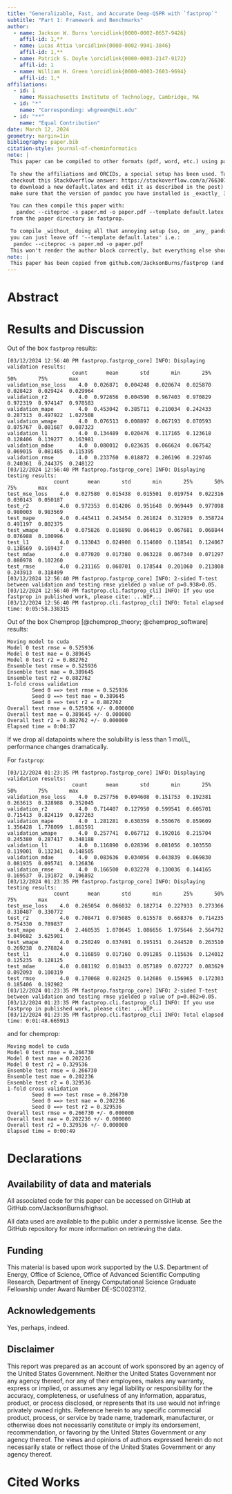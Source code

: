 ```yaml
---
title: "Generalizable, Fast, and Accurate Deep-QSPR with `fastprop`"
subtitle: "Part 1: Framework and Benchmarks"
author: 
  - name: Jackson W. Burns \orcidlink{0000-0002-0657-9426}
    affil-id: 1,**
  - name: Lucas Attia \orcidlink{0000-0002-9941-3846}
    affil-id: 1,**
  - name: Patrick S. Doyle \orcidlink{0000-0003-2147-9172}
    affil-id: 1
  - name: William H. Green \orcidlink{0000-0003-2603-9694}
    affil-id: 1,*
affiliations:
  - id: 1
    name: Massachusetts Institute of Technology, Cambridge, MA
  - id: "*"
    name: "Corresponding: whgreen@mit.edu"
  - id: "**"
    name: "Equal Contribution"
date: March 12, 2024
geometry: margin=1in
bibliography: paper.bib
citation-style: journal-of-cheminformatics
note: |
 This paper can be compiled to other formats (pdf, word, etc.) using pandoc.

 To show the affiliations and ORCIDs, a special setup has been used. To recreate it locally,
 checkout this StackOverflow answer: https://stackoverflow.com/a/76630771 (this will require you
 to download a new default.latex and edit it as described in the post) _or_
 make sure that the version of pandoc you have installed is _exactly_ 3.1.6

 You can then compile this paper with:
   pandoc --citeproc -s paper.md -o paper.pdf --template default.latex
 from the paper directory in fastprop.

 To compile _without_ doing all that annoying setup (so, on _any_ pandoc version),
 you can just leave off '--template default.latex' i.e.:
  pandoc --citeproc -s paper.md -o paper.pdf
 This won't render the author block correctly, but everything else should work fine.
note: |
 This paper has been copied from github.com/JacksonBurns/fastprop (and modified).
---
```


# Abstract

# Results and Discussion

Out of the box `fastprop` results:
```
[03/12/2024 12:56:40 PM fastprop.fastprop_core] INFO: Displaying validation results:
                     count      mean       std       min       25%       50%       75%       max
validation_mse_loss    4.0  0.026871  0.004248  0.020674  0.025870  0.028423  0.029424  0.029964
validation_r2          4.0  0.972656  0.004590  0.967403  0.970829  0.972319  0.974147  0.978583
validation_mape        4.0  0.453042  0.385711  0.210034  0.242433  0.287313  0.497922  1.027508
validation_wmape       4.0  0.076513  0.008897  0.067193  0.070593  0.075767  0.081687  0.087323
validation_l1          4.0  0.134489  0.020476  0.117165  0.123618  0.128406  0.139277  0.163981
validation_mdae        4.0  0.080012  0.023635  0.066624  0.067542  0.069015  0.081485  0.115395
validation_rmse        4.0  0.233760  0.018872  0.206196  0.229746  0.240361  0.244375  0.248122
[03/12/2024 12:56:40 PM fastprop.fastprop_core] INFO: Displaying testing results:
               count      mean       std       min       25%       50%       75%       max
test_mse_loss    4.0  0.027580  0.015438  0.015501  0.019754  0.022316  0.030143  0.050187
test_r2          4.0  0.972353  0.014206  0.951648  0.969449  0.977098  0.980003  0.983569
test_mape        4.0  0.445411  0.243454  0.261824  0.312939  0.358724  0.491197  0.802375
test_wmape       4.0  0.075826  0.016898  0.064619  0.067681  0.068844  0.076988  0.100996
test_l1          4.0  0.133043  0.024908  0.114600  0.118541  0.124067  0.138569  0.169437
test_mdae        4.0  0.077020  0.017380  0.063228  0.067340  0.071297  0.080978  0.102260
test_rmse        4.0  0.231165  0.060701  0.178544  0.201060  0.213808  0.243913  0.318499
[03/12/2024 12:56:40 PM fastprop.fastprop_core] INFO: 2-sided T-test between validation and testing rmse yielded p value of p=0.938>0.05.
[03/12/2024 12:56:40 PM fastprop.cli.fastprop_cli] INFO: If you use fastprop in published work, please cite: ...WIP...
[03/12/2024 12:56:40 PM fastprop.cli.fastprop_cli] INFO: Total elapsed time: 0:05:58.338315
```

Out of the box Chemprop [@chemprop_theory; @chemprop_software] results:
```
Moving model to cuda
Model 0 test rmse = 0.525936                                                                                                                                                                                                                                      
Model 0 test mae = 0.389645
Model 0 test r2 = 0.882762
Ensemble test rmse = 0.525936
Ensemble test mae = 0.389645
Ensemble test r2 = 0.882762
1-fold cross validation
        Seed 0 ==> test rmse = 0.525936
        Seed 0 ==> test mae = 0.389645
        Seed 0 ==> test r2 = 0.882762
Overall test rmse = 0.525936 +/- 0.000000
Overall test mae = 0.389645 +/- 0.000000
Overall test r2 = 0.882762 +/- 0.000000
Elapsed time = 0:04:37
```

If we drop all datapoints where the solubility is less than 1 mol/L, performance changes dramatically.

For `fastprop`:
```
[03/12/2024 01:23:35 PM fastprop.fastprop_core] INFO: Displaying validation results:
                     count      mean       std       min       25%       50%       75%       max
validation_mse_loss    4.0  0.257756  0.094608  0.151753  0.192381  0.263613  0.328988  0.352045
validation_r2          4.0  0.714407  0.127950  0.599541  0.605701  0.715413  0.824119  0.827263
validation_mape        4.0  1.281281  0.630359  0.550676  0.859609  1.356428  1.778099  1.861591
validation_wmape       4.0  0.257741  0.067712  0.192016  0.215704  0.245380  0.287417  0.348188
validation_l1          4.0  0.116890  0.028396  0.081056  0.103550  0.119001  0.132341  0.148505
validation_mdae        4.0  0.083636  0.034056  0.043839  0.069830  0.081935  0.095741  0.126836
validation_rmse        4.0  0.166500  0.032278  0.130036  0.144165  0.169537  0.191872  0.196892
[03/12/2024 01:23:35 PM fastprop.fastprop_core] INFO: Displaying testing results:
               count      mean       std       min       25%       50%       75%       max
test_mse_loss    4.0  0.265054  0.066032  0.182714  0.227933  0.273366  0.310487  0.330772
test_r2          4.0  0.708471  0.075085  0.615578  0.668376  0.714235  0.754330  0.789837
test_mape        4.0  2.460535  1.070645  1.086656  1.975646  2.564792  3.049682  3.625901
test_wmape       4.0  0.250249  0.037491  0.195151  0.244520  0.263510  0.269238  0.278824
test_l1          4.0  0.116859  0.017160  0.091285  0.115636  0.124012  0.125235  0.128125
test_mdae        4.0  0.081192  0.018433  0.057189  0.072727  0.083629  0.092093  0.100319
test_rmse        4.0  0.170068  0.022425  0.142686  0.156965  0.172303  0.185406  0.192982
[03/12/2024 01:23:35 PM fastprop.fastprop_core] INFO: 2-sided T-test between validation and testing rmse yielded p value of p=0.862>0.05.
[03/12/2024 01:23:35 PM fastprop.cli.fastprop_cli] INFO: If you use fastprop in published work, please cite: ...WIP...
[03/12/2024 01:23:35 PM fastprop.cli.fastprop_cli] INFO: Total elapsed time: 0:01:48.665913
```

and for chemprop:
```
Moving model to cuda
Model 0 test rmse = 0.266730                                                                                                                                                                                                                                      
Model 0 test mae = 0.202236
Model 0 test r2 = 0.329536
Ensemble test rmse = 0.266730
Ensemble test mae = 0.202236
Ensemble test r2 = 0.329536
1-fold cross validation
        Seed 0 ==> test rmse = 0.266730
        Seed 0 ==> test mae = 0.202236
        Seed 0 ==> test r2 = 0.329536
Overall test rmse = 0.266730 +/- 0.000000
Overall test mae = 0.202236 +/- 0.000000
Overall test r2 = 0.329536 +/- 0.000000
Elapsed time = 0:00:49
```

# Declarations

## Availability of data and materials
All associated code for this paper can be accessed on GitHub at GitHub.com/JacksonBurns/highsol.

All data used are available to the public under a permissive license.
See the GitHub repository for more information on retrieving the data.

## Funding
This material is based upon work supported by the U.S. Department of Energy, Office of Science, Office of Advanced Scientific Computing Research, Department of Energy Computational Science Graduate Fellowship under Award Number DE-SC0023112.

## Acknowledgements
Yes, perhaps, indeed.

## Disclaimer
This report was prepared as an account of work sponsored by an agency of the United States Government.
Neither the United States Government nor any agency thereof, nor any of their employees, makes any warranty, express or implied, or assumes any legal liability or responsibility for the accuracy, completeness, or usefulness of any information, apparatus, product, or process disclosed, or represents that its use would not infringe privately owned rights.
Reference herein to any specific commercial product, process, or service by trade name, trademark, manufacturer, or otherwise does not necessarily constitute or imply its
endorsement, recommendation, or favoring by the United States Government or any agency
thereof.
The views and opinions of authors expressed herein do not necessarily state or reflect those of the United States Government or any agency thereof.

# Cited Works